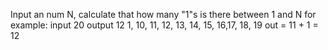 Input an num N, calculate that how many "1"s is there between 1 and N
for example:
input 20
output 12
1, 10, 11, 12, 13, 14, 15, 16,17, 18, 19
out = 11 + 1 = 12
